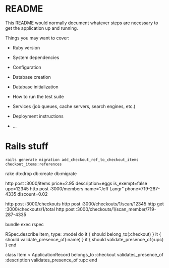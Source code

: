 # README

This README would normally document whatever steps are necessary to get the
application up and running.

Things you may want to cover:

* Ruby version

* System dependencies

* Configuration

* Database creation

* Database initialization

* How to run the test suite

* Services (job queues, cache servers, search engines, etc.)

* Deployment instructions

* ...


# Rails stuff

```
rails generate migration add_checkout_ref_to_checkout_items checkout_items:references
```
rake db:drop db:create db:migrate

http post :3000/items price=2.95 description=eggs is_exempt=false upc=12345
http post :3000/members name="Jeff Langr" phone=719-287-4335 discount=0.02

http post :3000/checkouts
http post :3000/checkouts/1/scan/12345
http get :3000/checkouts/1/total
http post :3000/checkouts/1/scan_member/719-287-4335

bundle exec rspec



RSpec.describe Item, type: :model do
  it { should belong_to(:checkout) }
  it { should validate_presence_of(:name) }
  it { should validate_presence_of(:upc) }
end

class Item < ApplicationRecord
  belongs_to :checkout
  validates_presence_of :description
  validates_presence_of :upc
end
